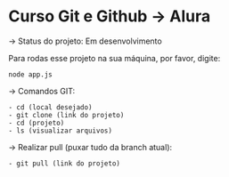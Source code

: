<h1>Curso Git e Github -> Alura</h1>

-> Status do projeto: Em desenvolvimento

Para rodas esse projeto na sua máquina, por favor, digite:

``` 
node app.js
```


-> Comandos GIT:
```
- cd (local desejado)
- git clone (link do projeto)
- cd (projeto)
- ls (visualizar arquivos)
```

-> Realizar pull (puxar tudo da branch atual):
```
- git pull (link do projeto)
```
